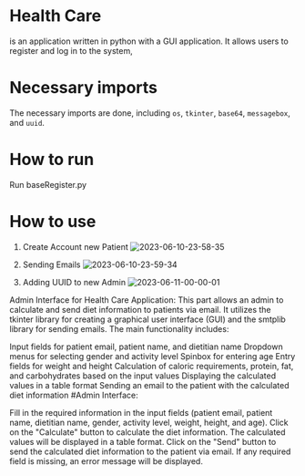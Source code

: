 # Health Care 

is an application written in python with a GUI application.
It allows users to register and log in to the system,

# Necessary imports
The necessary imports are done, including `os`, `tkinter`, `base64`, `messagebox`, and `uuid`.

# How to run
Run baseRegister.py


# How to use

1. Create Account new Patient ![2023-06-10-23-58-35](https://github.com/mpindera/pythonProject/assets/107795584/96dc4c5e-b3da-42a0-9f45-a7f2713c7398)



2. Sending Emails ![2023-06-10-23-59-34](https://github.com/mpindera/pythonProject/assets/107795584/962ab889-0ebd-41ce-9fe2-632699ba9cdf)



3. Adding UUID to new Admin ![2023-06-11-00-00-01](https://github.com/mpindera/pythonProject/assets/107795584/b6a2477c-34d7-47d9-b84b-df2f02d55d10)

Admin Interface for Health Care Application: This part allows an admin to calculate and send diet information to patients via email. It utilizes the tkinter library for creating a graphical user interface (GUI) and the smtplib library for sending emails. The main functionality includes:

Input fields for patient email, patient name, and dietitian name
Dropdown menus for selecting gender and activity level
Spinbox for entering age
Entry fields for weight and height
Calculation of caloric requirements, protein, fat, and carbohydrates based on the input values
Displaying the calculated values in a table format
Sending an email to the patient with the calculated diet information
#Admin Interface:

Fill in the required information in the input fields (patient email, patient name, dietitian name, gender, activity level, weight, height, and age).
Click on the "Calculate" button to calculate the diet information.
The calculated values will be displayed in a table format.
Click on the "Send" button to send the calculated diet information to the patient via email.
If any required field is missing, an error message will be displayed.

